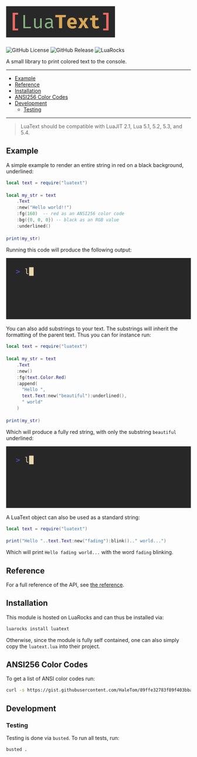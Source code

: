 # ![LuaText](./assets/logo.png)

![GitHub License](https://img.shields.io/github/license/f4z3r/luatext?link=https%3A%2F%2Fgithub.com%2Ff4z3r%2Fluatext%2Fblob%2Fmain%2FLICENSE)
![GitHub Release](https://img.shields.io/github/v/release/f4z3r/luatext?logo=github&link=https%3A%2F%2Fgithub.com%2Ff4z3r%2Fluatext%2Freleases)
![LuaRocks](https://img.shields.io/luarocks/v/f4z3r/luatext?logo=lua&link=https%3A%2F%2Fluarocks.org%2Fmodules%2Ff4z3r%2Fluatext)

A small library to print colored text to the console.

---

<!--toc:start-->
- [Example](#example)
- [Reference](#reference)
- [Installation](#installation)
- [ANSI256 Color Codes](#ansi256-color-codes)
- [Development](#development)
  - [Testing](#testing)
<!--toc:end-->

---

> LuaText should be compatible with LuaJIT 2.1, Lua 5.1, 5.2, 5.3, and 5.4.

## Example

A simple example to render an entire string in red on a black background, underlined:

```lua
local text = require("luatext")

local my_str = text
    .Text
    :new("Hello world!!")
    :fg(160)  -- red as an ANSI256 color code
    :bg({0, 0, 0}) -- black as an RGB value
    :underlined()

print(my_str)
```

Running this code will produce the following output:

![Output from a simple example](assets/simple.gif)

You can also add substrings to your text. The substrings will inherit the formatting of the parent
text. Thus you can for instance run:

```lua
local text = require("luatext")

local my_str = text
    .Text
    :new()
    :fg(text.Color.Red)
    :append(
      "Hello ",
      text.Text:new("beautiful"):underlined(),
      " world"
    )

print(my_str)
```

Which will produce a fully red string, with only the substring `beautiful` underlined:

![Output from an example with substrings](assets/substrings.gif)

A LuaText object can also be used as a standard string:

```lua
local text = require("luatext")

print("Hello "..text.Text:new("fading"):blink().." world...")
```

Which will print `Hello fading world...` with the word `fading` blinking.

## Reference

For a full reference of the API, see [the reference](/docs/reference.md).

## Installation

This module is hosted on LuaRocks and can thus be installed via:

```bash
luarocks install luatext
```

Otherwise, since the module is fully self contained, one can also simply copy the `luatext.lua` into
their project.

## ANSI256 Color Codes

To get a list of ANSI color codes run:

```bash
curl -s https://gist.githubusercontent.com/HaleTom/89ffe32783f89f403bba96bd7bcd1263/raw/e50a28ec54188d2413518788de6c6367ffcea4f7/print256colours.sh | bash
```

## Development

### Testing

Testing is done via `busted`. To run all tests, run:

```bash
busted .
```
